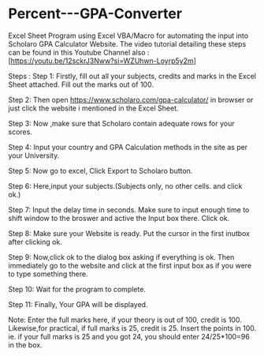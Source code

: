 # Percent---GPA-Converter
Excel Sheet Program using Excel VBA/Macro for automating the input into Scholaro GPA Calculator Website. The video tutorial detailing these steps can be found in this Youtube Channel also : [https://youtu.be/12sckrJ3Nww?si=WZUhwn-Loyrp5y2m]

Steps :
Step 1: Firstly, fill out all your subjects, credits and marks in the Excel Sheet attached. Fill out the marks out of 100.

Step 2: Then open https://www.scholaro.com/gpa-calculator/ in browser or just click the website i mentioned in the Excel Sheet.

Step 3: Now ,make sure that Scholaro contain adequate rows for your scores.

Step 4: Input your country and GPA Calculation methods in the site as per your University.

Step 5: Now go to excel, Click Export to Scholaro button.

Step 6: Here,input your subjects.(Subjects only, no other cells. and click ok.)

Step 7: Input the delay time in seconds. Make sure to input enough time to shift window to the broswer and active the Input box there. Click ok.

Step 8: Make sure your Website is ready. Put the cursor in the first inutbox after clicking ok.

Step 9: Now,click ok to the dialog box asking if everything is ok. Then immediately go to the website and click at the first input box as if you were to type something there.

Step 10: Wait for the program to complete.

Step 11: Finally, Your GPA will be displayed.

Note:
Enter the full marks here, if your theory is out of 100, credit is 100.
Likewise,for practical, if full marks is 25, credit is 25.
Insert the points in 100. ie. if your full marks is 25 and you got 24, you should enter 24/25*100=96 in the box.
